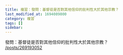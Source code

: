 ```yaml
---
title: 複習：發問：基督徒是否對其他信仰的批判性大於其他宗教？
last_modified_at: 1694089800
category: 複習
tags: []
sidebar: 
---
```


 <p>發問：基督徒是否對其他信仰的批判性大於其他宗教？<br>
<a href="/posts/269193052" target="_blank">/posts/269193052</a></p>

<p>&nbsp;</p>
